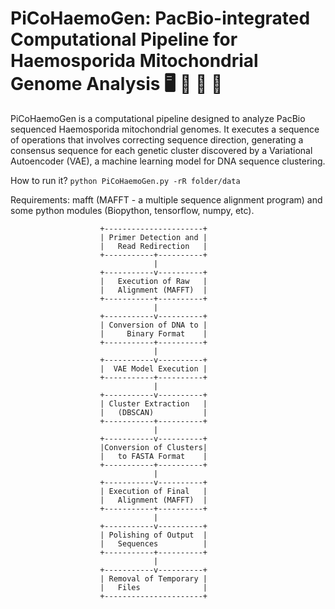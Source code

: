 # PiCoHaemoGen: PacBio-integrated Computational Pipeline for Haemosporida Mitochondrial Genome Analysis 🖥️ 🦟 🧬 🦠


PiCoHaemoGen is a computational pipeline designed to analyze PacBio sequenced Haemosporida mitochondrial genomes. It executes a sequence of operations that involves correcting sequence direction, generating a consensus sequence for each genetic cluster discovered by a Variational Autoencoder (VAE), a machine learning model for DNA sequence clustering.

How to run it? 
`python PiCoHaemoGen.py -rR folder/data`

Requirements: 
mafft (MAFFT - a multiple sequence alignment program) and some python modules (Biopython, tensorflow, numpy, etc).


                        +----------------------+
                        | Primer Detection and |
                        |   Read Redirection   |
                        +-----------+----------+
                                    |
                        +-----------v----------+
                        |   Execution of Raw   |
                        |   Alignment (MAFFT)  |
                        +-----------+----------+
                                    |
                        +-----------v----------+
                        | Conversion of DNA to |
                        |     Binary Format    |
                        +-----------+----------+
                                    |
                        +-----------v----------+
                        |  VAE Model Execution |
                        +-----------+----------+
                                    |
                        +-----------v----------+
                        | Cluster Extraction   |
                        |   (DBSCAN)           |
                        +-----------+----------+
                                    |
                        +-----------v----------+
                        |Conversion of Clusters|
                        |   to FASTA Format    |
                        +-----------+----------+
                                    |
                        +-----------v----------+
                        | Execution of Final   |
                        |   Alignment (MAFFT)  |
                        +-----------+----------+
                                    |
                        +-----------v----------+
                        | Polishing of Output  |
                        |   Sequences          |
                        +-----------+----------+
                                    |
                        +-----------v----------+
                        | Removal of Temporary |
                        |   Files              |
                        +----------------------+

